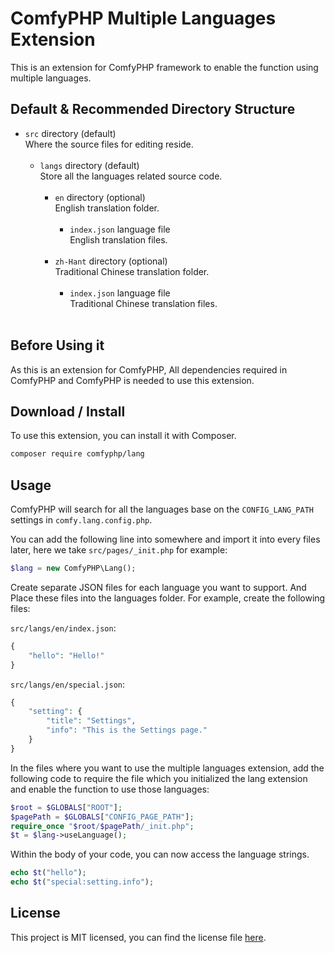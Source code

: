# ComfyPHP Multiple Languages Extension

This is an extension for ComfyPHP framework to enable the function using multiple languages.

## Default & Recommended Directory Structure

-   `src` directory (default) <br/>
    Where the source files for editing reside. <br/><br/>
    -   `langs` directory (default) <br/>
        Store all the languages related source code. <br/><br/>
        -   `en` directory (optional) <br/>
            English translation folder. <br/><br/>
            -   `index.json` language file <br/>
                English translation files. <br/><br/>
        -   `zh-Hant` directory (optional) <br/>
            Traditional Chinese translation folder. <br/><br/>
            -   `index.json` language file <br/>
                Traditional Chinese translation files. <br/><br/>

## Before Using it

As this is an extension for ComfyPHP, All dependencies required in ComfyPHP and ComfyPHP is needed to use this extension.

## Download / Install

To use this extension, you can install it with Composer.

```bash
composer require comfyphp/lang
```

## Usage

ComfyPHP will search for all the languages base on the `CONFIG_LANG_PATH` settings in `comfy.lang.config.php`.

You can add the following line into somewhere and import it into every files later, here we take `src/pages/_init.php` for example:

```php
$lang = new ComfyPHP\Lang();
```

Create separate JSON files for each language you want to support. And Place these files into the languages folder. For example, create the following files:

`src/langs/en/index.json`:

```php
{
    "hello": "Hello!"
}
```

`src/langs/en/special.json`:

```php
{
    "setting": {
        "title": "Settings",
        "info": "This is the Settings page."
    }
}
```

In the files where you want to use the multiple languages extension, add the following code to require the file which you initialized the lang extension and enable the function to use those languages:

```php
$root = $GLOBALS["ROOT"];
$pagePath = $GLOBALS["CONFIG_PAGE_PATH"];
require_once "$root/$pagePath/_init.php";
$t = $lang->useLanguage();
```

Within the body of your code, you can now access the language strings.

```php
echo $t("hello");
echo $t("special:setting.info");
```

## License

This project is MIT licensed, you can find the license file [here](./LICENSE).
